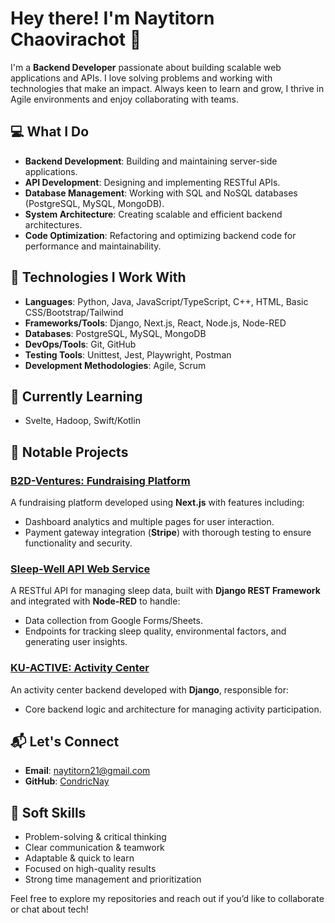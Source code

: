 # Hey there! I'm Naytitorn Chaovirachot 👋

I'm a **Backend Developer** passionate about building scalable web applications and APIs. I love solving problems and working with technologies that make an impact. Always keen to learn and grow, I thrive in Agile environments and enjoy collaborating with teams.

## 💻 What I Do
- **Backend Development**: Building and maintaining server-side applications.
- **API Development**: Designing and implementing RESTful APIs.
- **Database Management**: Working with SQL and NoSQL databases (PostgreSQL, MySQL, MongoDB).
- **System Architecture**: Creating scalable and efficient backend architectures.
- **Code Optimization**: Refactoring and optimizing backend code for performance and maintainability.

## 🔧 Technologies I Work With
- **Languages**: Python, Java, JavaScript/TypeScript, C++, HTML, Basic CSS/Bootstrap/Tailwind
- **Frameworks/Tools**: Django, Next.js, React, Node.js, Node-RED
- **Databases**: PostgreSQL, MySQL, MongoDB
- **DevOps/Tools**: Git, GitHub
- **Testing Tools**: Unittest, Jest, Playwright, Postman
- **Development Methodologies**: Agile, Scrum

## 🌱 Currently Learning
- Svelte, Hadoop, Swift/Kotlin

## 🚀 Notable Projects

### [B2D-Ventures: Fundraising Platform](https://github.com/Sosokker/B2D-Ventures)  
A fundraising platform developed using **Next.js** with features including:  
- Dashboard analytics and multiple pages for user interaction.  
- Payment gateway integration (**Stripe**) with thorough testing to ensure functionality and security.  

### [Sleep-Well API Web Service](https://github.com/Nantawat6510545543/sleep-well)  
A RESTful API for managing sleep data, built with **Django REST Framework** and integrated with **Node-RED** to handle:  
- Data collection from Google Forms/Sheets.  
- Endpoints for tracking sleep quality, environmental factors, and generating user insights.  

### [KU-ACTIVE: Activity Center](https://github.com/Nantawat6510545543/KU-ACTIVE)  
An activity center backend developed with **Django**, responsible for:  
- Core backend logic and architecture for managing activity participation.

## 📬 Let's Connect
- **Email**: naytitorn21@gmail.com
- **GitHub**: [CondricNay](https://github.com/CondricNay)

## 🎯 Soft Skills
- Problem-solving & critical thinking
- Clear communication & teamwork
- Adaptable & quick to learn
- Focused on high-quality results
- Strong time management and prioritization

Feel free to explore my repositories and reach out if you’d like to collaborate or chat about tech!

<!--
**CondricNay/CondricNay** is a ✨ _special_ ✨ repository because its `README.md` (this file) appears on your GitHub profile.

Here are some ideas to get you started:

- 🔭 I’m currently working on ...
- 🌱 I’m currently learning ...
- 👯 I’m looking to collaborate on ...
- 🤔 I’m looking for help with ...
- 💬 Ask me about ...
- 📫 How to reach me: ...
- 😄 Pronouns: ...
- ⚡ Fun fact: ...
-->

